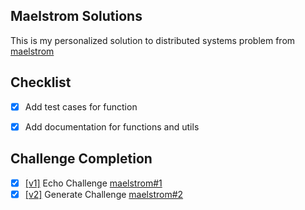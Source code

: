 ## Maelstrom Solutions

This is my personalized solution to distributed systems problem from [maelstrom](https://fly.io/dist-sys/)

## Checklist

- [x] Add test cases for function
- [x] Add documentation for functions and utils




## Challenge Completion

- [x] [[v1]](https://github.com/NishantJoshi00/mobi/tree/v1) Echo Challenge [maelstrom#1](https://fly.io/dist-sys/1) 
- [x] [[v2]](https://github.com/NishantJoshi00/mobi/tree/v2) Generate Challenge [maelstrom#2](https://fly.io/dist-sys/2/)
